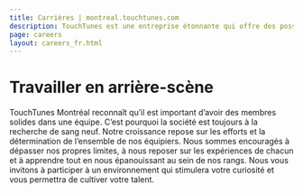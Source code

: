 ```yaml
---
title: Carrières | montreal.touchtunes.com
description: TouchTunes est une entreprise étonnante qui offre des possibilités infinies pour les ingénieurs et les concepteurs à croître et à avancer tandis que entouré par de grands individus.
page: careers
layout: careers_fr.html
---
```


# Travailler en arrière-scène

TouchTunes Montréal reconnaît qu’il est important d’avoir des membres solides dans une équipe. C’est pourquoi la société est toujours à la recherche de sang neuf. Notre croissance repose sur les efforts et la détermination de l’ensemble de nos équipiers. Nous sommes encouragés à dépasser nos propres limites, à nous reposer sur les expériences de chacun et à apprendre tout en nous épanouissant au sein de nos rangs. Nous vous invitons à participer à un environnement qui stimulera votre curiosité et vous permettra de cultiver votre talent.